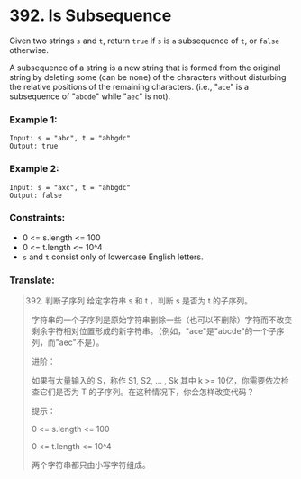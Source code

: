 # 392. Is Subsequence

Given two strings `s` and `t`, return `true` if `s` is `a` subsequence of `t`, or `false` otherwise.

A subsequence of a string is a new string that is formed from the original string by deleting some (can be none) of the characters without disturbing the relative positions of the remaining characters. (i.e., "`ace`" is a subsequence of "`abcde`" while "`aec`" is not).


### Example 1:


```
Input: s = "abc", t = "ahbgdc"
Output: true
```

### Example 2:


```
Input: s = "axc", t = "ahbgdc"
Output: false
```


### Constraints:

* 0 <= s.length <= 100
* 0 <= t.length <= 10^4
* `s` and `t` consist only of lowercase English letters.

### Translate:

> 392. 判断子序列
> 给定字符串 s 和 t ，判断 s 是否为 t 的子序列。
> 
> 字符串的一个子序列是原始字符串删除一些（也可以不删除）字符而不改变剩余字符相对位置形成的新字符串。（例如，"ace"是"abcde"的一个子序列，而"aec"不是）。
> 
> 进阶：
> 
> 如果有大量输入的 S，称作 S1, S2, ... , Sk 其中 k >= 10亿，你需要依次检查它们是否为 T 的子序列。在这种情况下，你会怎样改变代码？
> 
> 提示：
> 
> 0 <= s.length <= 100
> 
> 0 <= t.length <= 10^4
> 
> 两个字符串都只由小写字符组成。